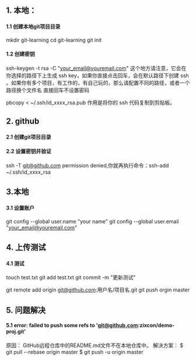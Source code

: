 ## 1. 本地：
#### 1.1 创建本地git项目目录
mkdir git-learning
cd git-learning
git init
#### 1.2 创建密钥
ssh-keygen -t rsa -C "your_email@youremail.com"
 这个地方请注意，它会在你选择的路径下上生成 ssh key，如果你直接点击回车，会在默认路径下创建 ssh 。如果你有多个项目，有工作的，有自己玩的，那么请配置不同的路径，或者一个路径换个文件名
 直接回车不设置密码

pbcopy < ~/.ssh/id_xxxx_rsa.pub
 作用是将你的 ssh 代码复制到剪贴板。
## 2. github
#### 2.1 创建git项目目录
#### 2.2 设置密钥并验证
ssh -T git@github.com
 permission denied,你就再执行命令：ssh-add ~/.ssh/id_xxxx_rsa
## 3.本地
#### 3.1 设置账户
git config --global user.name "your name"
git config --global user.email "your_email@youremail.com"
## 4. 上传测试
#### 4.1 测试
touch test.txt
git add test.txt
git commit -m "更新测试"

git remote add origin git@github.com:用户名/项目名.git 
git push orgin master
## 5. 问题解决
#### 5.1 error: failed to push some refs to 'git@github.com:zixcon/demo-proj.git'
原因： 
GitHub远程仓库中的README.md文件不在本地仓库中。 
解决方案：
$ git pull --rebase origin master
$ git push -u origin master
